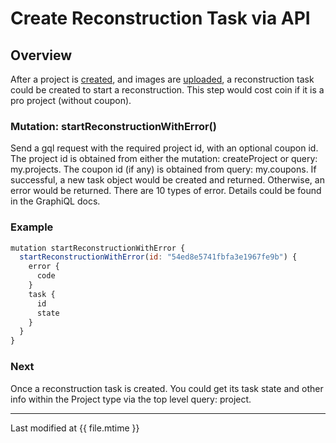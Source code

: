 # Create Reconstruction Task via API

## Overview
After a project is [created](api-create-project), and images are [uploaded](upload.md), a reconstruction task could be created to start a reconstruction.
This step would cost coin if it is a pro project (without coupon).

### Mutation: startReconstructionWithError()
Send a gql request with the required project id, with an optional coupon id.
The project id is obtained from either the mutation: createProject or query: my.projects.
The coupon id (if any) is obtained from query: my.coupons.
If successful, a new task object would be created and returned.
Otherwise, an error would be returned.
There are 10 types of error.
Details could be found in the GraphiQL docs.

### Example
```js
mutation startReconstructionWithError {
  startReconstructionWithError(id: "54ed8e5741fbfa3e1967fe9b") {
    error {
      code
    }
    task {
      id
      state
    }
  }
}
```

### Next
Once a reconstruction task is created. You could get its task state and other info within the Project type via the top level query: project.

---

Last modified at {{ file.mtime }}
